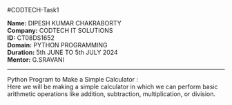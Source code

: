 #CODTECH-Task1

**Name:** DIPESH KUMAR CHAKRABORTY
<br>
**Company:** CODTECH IT SOLUTIONS
<br>
**ID:** CT08DS1652
<br>
**Domain:** PYTHON PROGRAMMING
<br>
**Duration:** 5th JUNE TO 5th JULY 2024
<br>
**Mentor:** G.SRAVANI
<br>
<hr>
Python Program to Make a Simple Calculator :
<br>
Here we will be making a simple calculator in which we can perform basic arithmetic operations like addition, subtraction, multiplication, or division.

